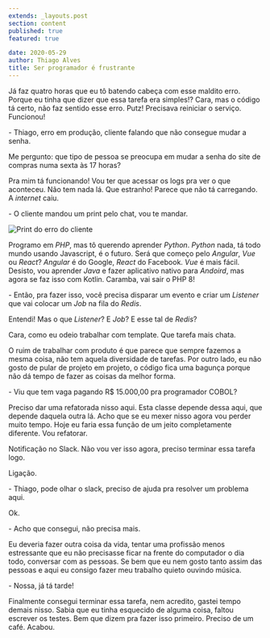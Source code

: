 ```yaml
---
extends: _layouts.post
section: content
published: true
featured: true

date: 2020-05-29
author: Thiago Alves
title: Ser programador é frustrante
---
```


Já faz quatro horas que eu tô batendo cabeça com esse maldito erro. Porque eu tinha que dizer que essa tarefa era simples!? Cara, mas o código tá certo, não faz sentido esse erro. Putz! Precisava reiniciar o serviço. Funcionou!

\- Thiago, erro em produção, cliente falando que não consegue mudar a senha.

Me pergunto: que tipo de pessoa se preocupa em mudar a senha do site de compras numa sexta às 17 horas?

Pra mim tá funcionando! Vou ter que acessar os logs pra ver o que aconteceu. Não tem nada lá. Que estranho! Parece que não tá carregando. A _internet_ caiu.

\- O cliente mandou um print pelo chat, vou te mandar.

<img src="/assets/images/post-being-a-programmer-is-frustrating/print.png" alt="Print do erro do cliente"/>

Programo em _PHP_, mas tô querendo aprender _Python_. _Python_ nada, tá todo mundo usando Javascript, é o futuro. Será que começo pelo _Angular_, _Vue_ ou _React_? _Angular_ é do Google, _React_ do Facebook. _Vue_ é mais fácil. Desisto, vou aprender _Java_ e fazer aplicativo nativo para _Andoird_, mas agora se faz isso com Kotlin. Caramba, vai sair o PHP 8!

\- Então, pra fazer isso, você precisa disparar um evento e criar um _Listener_ que vai colocar um _Job_ na fila do _Redis_.

Entendi! Mas o que _Listener_? E _Job_? E esse tal de _Redis_?

Cara, como eu odeio trabalhar com template. Que tarefa mais chata.

O ruim de trabalhar com produto é que parece que sempre fazemos a mesma coisa, não tem aquela diversidade de tarefas. Por outro lado, eu não gosto de pular de projeto em projeto, o código fica uma bagunça porque não dá tempo de fazer as coisas da melhor forma.

\- Viu que tem vaga pagando R$ 15.000,00 pra programador COBOL?

Preciso dar uma refatorada nisso aqui. Esta classe depende dessa aqui, que depende daquela outra lá. Acho que se eu mexer nisso agora vou perder muito tempo. Hoje eu faria essa função de um jeito completamente diferente. Vou refatorar.

Notificação no Slack. Não vou ver isso agora, preciso terminar essa tarefa logo.

Ligação.

\- Thiago, pode olhar o slack, preciso de ajuda pra resolver um problema aqui.

Ok.

\- Acho que consegui, não precisa mais.

Eu deveria fazer outra coisa da vida, tentar uma profissão menos estressante que eu não precisasse ficar na frente do computador o dia todo, conversar com as pessoas. Se bem que eu nem gosto tanto assim das pessoas e aqui eu consigo fazer meu trabalho quieto ouvindo música.

\- Nossa, já tá tarde!

Finalmente consegui terminar essa tarefa, nem acredito, gastei tempo demais nisso. Sabia que eu tinha esquecido de alguma coisa, faltou escrever os testes. Bem que dizem pra fazer isso primeiro. Preciso de um café. Acabou.
